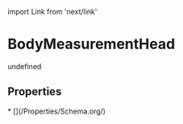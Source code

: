 import Link from 'next/link'
# BodyMeasurementHead

undefined

## Properties

<Grid>
* [](/Properties/Schema.org/)

</Grid>

